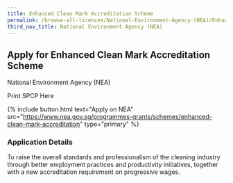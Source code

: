 ```yaml
---
title: Enhanced Clean Mark Accreditation Scheme
permalink: /browse-all-licences/National-Environment-Agency-(NEA)/Enhanced-Clean-Mark-Accreditation-Scheme
third_nav_title: National Environment Agency (NEA)
---
```


## Apply for Enhanced Clean Mark Accreditation Scheme

National Environment Agency (NEA)

Print SPCP Here


{% include button.html text="Apply on NEA" src="https://www.nea.gov.sg/programmes-grants/schemes/enhanced-clean-mark-accreditation" type="primary" %}

### Application Details

<p>To raise the overall standards and professionalism of the cleaning industry through better employment practices and productivity initiatives, together with a new accreditation requirement on progressive wages.</p>

